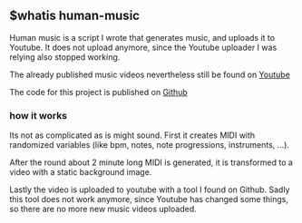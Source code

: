 ## $whatis human-music
Human music is a script I wrote that generates music, and uploads it to Youtube. 
It does not upload anymore, since the Youtube uploader I was
relying also stopped working.

The already published music videos nevertheless still be found on [Youtube](https://www.youtube.com/channel/UCDfNLU_M0MK3WOsIsScWirw)

The code for this project is published on [Github](https://github.com/iaquobe/human-music)

### how it works
Its not as complicated as is might sound. First it creates MIDI with randomized
variables (like bpm, notes, note progressions, instruments, ...). 

After the round about 2 minute long MIDI is generated, it is transformed to a
video with a static background image.

Lastly the video is uploaded to youtube with a tool I found on Github.
Sadly this tool does not work anymore, since Youtube has changed some things, so
there are no more new music videos uploaded.
